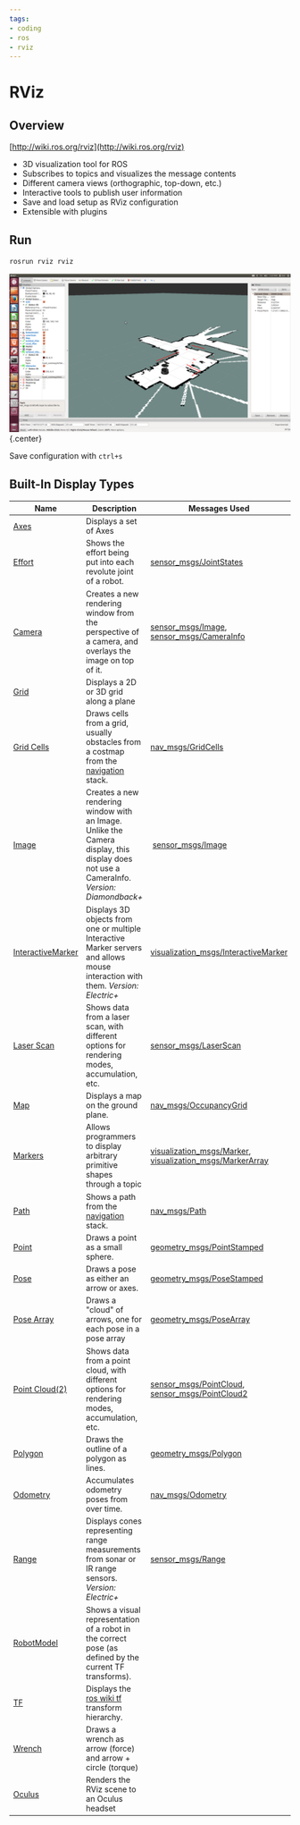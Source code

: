 ```yaml
---
tags:
- coding
- ros
- rviz
---
```

# RViz

## Overview

[http://wiki.ros.org/rviz](http://wiki.ros.org/rviz)

- 3D visualization tool for ROS
- Subscribes to topics and visualizes the message contents
- Different camera views (orthographic, top-down, etc.)
- Interactive tools to publish user information
- Save and load setup as RViz configuration
- Extensible with plugins

## Run

``` bash
rosrun rviz rviz
```

![](img/rviz-1.png){.center}

Save configuration with `ctrl+s`

## Built-In Display Types

| Name                                                                            | Description                                                                                                                              | Messages Used
| ------------------------------------------------------------------------------- | ---------------------------------------------------------------------------------------------------------------------------------------- | --------------------------------------------------------------------------------------------------------------------
| [Axes](https://wiki.ros.org/rviz/DisplayTypes/Axes)                             | Displays a set of Axes                                                                                                                   | |
| [Effort](https://wiki.ros.org/rviz/DisplayTypes/Effort)                         | Shows the effort being put into each revolute joint of a robot.                                                                          | [sensor_msgs/JointStates](http://docs.ros.org/api/sensor_msgs/html/msg/JointStates.html) |
| [Camera](https://wiki.ros.org/rviz/DisplayTypes/Camera)                         | Creates a new rendering window from the perspective of a camera, and overlays the image on top of it.                                    | [sensor_msgs/Image](http://docs.ros.org/api/sensor_msgs/html/msg/Image.html), [sensor_msgs/CameraInfo](http://docs.ros.org/api/sensor_msgs/html/msg/CameraInfo.html) |
| [Grid](https://wiki.ros.org/rviz/DisplayTypes/Grid)                             | Displays a 2D or 3D grid along a plane                                                                                                   | |
| [Grid Cells](https://wiki.ros.org/rviz/DisplayTypes/GridCells)                  | Draws cells from a grid, usually obstacles from a costmap from the [navigation](https://wiki.ros.org/navigation) stack.                  | [nav_msgs/GridCells](http://docs.ros.org/api/nav_msgs/html/msg/GridCells.html) |
| [Image](https://wiki.ros.org/rviz/DisplayTypes/Image)                           | Creates a new rendering window with an Image. Unlike the Camera display, this display does not use a CameraInfo. *Version: Diamondback+* | [sensor_msgs/Image](http://docs.ros.org/api/sensor_msgs/html/msg/Image.html) |
| [InteractiveMarker](https://wiki.ros.org/rviz/DisplayTypes/InteractiveMarker)   | Displays 3D objects from one or multiple Interactive Marker servers and allows mouse interaction with them. *Version: Electric+*         | [visualization_msgs/InteractiveMarker](http://docs.ros.org/api/visualization_msgs/html/msg/InteractiveMarker.html) |
| [Laser Scan](https://wiki.ros.org/rviz/DisplayTypes/LaserScan)                  | Shows data from a laser scan, with different options for rendering modes, accumulation, etc.                                             | [sensor_msgs/LaserScan](http://docs.ros.org/api/sensor_msgs/html/msg/LaserScan.html) |
| [Map](https://wiki.ros.org/rviz/DisplayTypes/Map)                               | Displays a map on the ground plane.                                                                                                      | [nav_msgs/OccupancyGrid](http://docs.ros.org/api/nav_msgs/html/msg/OccupancyGrid.html) |
| [Markers](https://wiki.ros.org/rviz/DisplayTypes/Marker)                        | Allows programmers to display arbitrary primitive shapes through a topic                                                                 | [visualization_msgs/Marker](http://docs.ros.org/api/visualization_msgs/html/msg/Marker.html), [visualization_msgs/MarkerArray](http://docs.ros.org/api/visualization_msgs/html/msg/MarkerArray.html) |
  [Path](https://wiki.ros.org/rviz/DisplayTypes/Path)                             | Shows a path from the [navigation](https://wiki.ros.org/navigation) stack.                                                                | [nav_msgs/Path](http://docs.ros.org/api/nav_msgs/html/msg/Path.html) |
  [Point](https://wiki.ros.org/rviz/DisplayTypes/Point)                           | Draws a point as a small sphere.                                                                                                          | [geometry_msgs/PointStamped](http://docs.ros.org/api/geometry_msgs/html/msg/PointStamped.html) |
  [Pose](https://wiki.ros.org/rviz/DisplayTypes/Pose)                             | Draws a pose as either an arrow or axes.                                                                                                  | [geometry_msgs/PoseStamped](http://docs.ros.org/api/geometry_msgs/html/msg/PoseStamped.html) |
  [Pose Array](https://wiki.ros.org/rviz/DisplayTypes/PoseArray)                  | Draws a "cloud" of arrows, one for each pose in a pose array                                                                              | [geometry_msgs/PoseArray](http://docs.ros.org/api/geometry_msgs/html/msg/PoseArray.html) |
  [Point Cloud(2)](https://wiki.ros.org/rviz/DisplayTypes/PointCloud)             | Shows data from a point cloud, with different options for rendering modes, accumulation, etc.                                             | [sensor_msgs/PointCloud](http://docs.ros.org/api/sensor_msgs/html/msg/PointCloud.html), [sensor_msgs/PointCloud2](http://docs.ros.org/api/sensor_msgs/html/msg/PointCloud2.html) |
  [Polygon](https://wiki.ros.org/rviz/DisplayTypes/Polygon)                       | Draws the outline of a polygon as lines.                                                                                                  | [geometry_msgs/Polygon](http://docs.ros.org/api/geometry_msgs/html/msg/Polygon.html) |
  [Odometry](https://wiki.ros.org/rviz/DisplayTypes/Odometry)                     | Accumulates odometry poses from over time.                                                                                                | [nav_msgs/Odometry](http://docs.ros.org/api/nav_msgs/html/msg/Odometry.html) |
  [Range](https://wiki.ros.org/rviz/DisplayTypes/Range)                           | Displays cones representing range measurements from sonar or IR range sensors. *Version: Electric+*                                       | [sensor_msgs/Range](http://docs.ros.org/api/sensor_msgs/html/msg/Range.html) |
  [RobotModel](https://wiki.ros.org/rviz/DisplayTypes/RobotModel)                 | Shows a visual representation of a robot in the correct pose (as defined by the current TF transforms).                                   | |
  [TF](https://wiki.ros.org/rviz/DisplayTypes/TF)                                 | Displays the [ros wiki tf](https://wiki.ros.org/tf) transform  hierarchy.                                                                 | |
  [Wrench](https://wiki.ros.org/rviz/DisplayTypes/Wrench)                         | Draws a wrench as arrow (force) and arrow + circle (torque)                                                                               | | [geometry_msgs/WrenchStamped](http://docs.ros.org/api/geometry_msgs/html/msg/WrenchStamped.html)
  [Oculus](https://wiki.ros.org/oculus_rviz_plugins)                              | Renders the RViz scene to an Oculus headset                                                                                               | | 